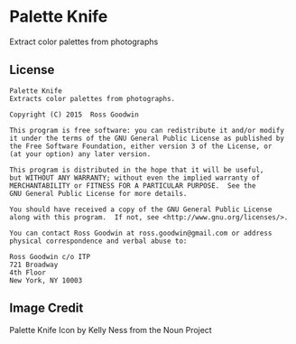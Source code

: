 # Palette Knife

Extract color palettes from photographs

## License

	Palette Knife
	Extracts color palettes from photographs.

	Copyright (C) 2015  Ross Goodwin

	This program is free software: you can redistribute it and/or modify
	it under the terms of the GNU General Public License as published by
	the Free Software Foundation, either version 3 of the License, or
	(at your option) any later version.

	This program is distributed in the hope that it will be useful,
	but WITHOUT ANY WARRANTY; without even the implied warranty of
	MERCHANTABILITY or FITNESS FOR A PARTICULAR PURPOSE.  See the
	GNU General Public License for more details.

	You should have received a copy of the GNU General Public License
	along with this program.  If not, see <http://www.gnu.org/licenses/>.

	You can contact Ross Goodwin at ross.goodwin@gmail.com or address 
	physical correspondence and verbal abuse to:

	Ross Goodwin c/o ITP
	721 Broadway
	4th Floor
	New York, NY 10003

## Image Credit

Palette Knife Icon by Kelly Ness from the Noun Project
